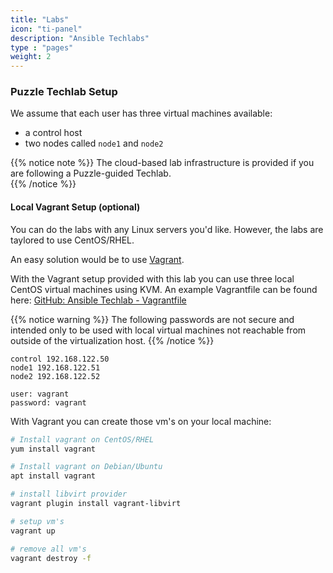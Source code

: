 ```yaml
---
title: "Labs"
icon: "ti-panel"
description: "Ansible Techlabs"
type : "pages"
weight: 2
---
```


### Puzzle Techlab Setup

We assume that each user has three virtual machines available:

- a control host
- two nodes called `node1` and `node2`

{{% notice note %}}
The cloud-based lab infrastructure is provided if you are following a Puzzle-guided Techlab.  
{{% /notice %}}

#### Local Vagrant Setup (optional)

You can do the labs with any Linux servers you'd like. However, the labs are taylored to use CentOS/RHEL.

An easy solution would be to use [Vagrant](https://www.vagrantup.com/).

With the Vagrant setup provided with this lab you can use three local CentOS virtual machines using KVM.
An example Vagrantfile can be found here: [GitHub: Ansible Techlab - Vagrantfile](https://raw.githubusercontent.com/puzzle/ansible-techlab/master/Vagrantfile)

{{% notice warning %}}
The following passwords are not secure and intended only to be used with local virtual machines not reachable from outside of the virtualization host.
{{% /notice %}}

```
control 192.168.122.50
node1 192.168.122.51
node2 192.168.122.52

user: vagrant
password: vagrant
```
With Vagrant you can create those vm's on your local machine:

```bash
# Install vagrant on CentOS/RHEL
yum install vagrant

# Install vagrant on Debian/Ubuntu
apt install vagrant

# install libvirt provider
vagrant plugin install vagrant-libvirt

# setup vm's
vagrant up

# remove all vm's
vagrant destroy -f
```